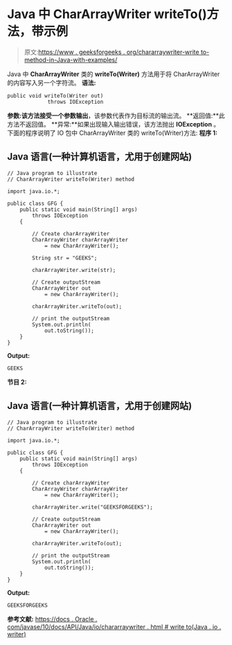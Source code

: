 # Java 中 CharArrayWriter writeTo()方法，带示例

> 原文:[https://www . geeksforgeeks . org/chararraywriter-write to-method-in-Java-with-examples/](https://www.geeksforgeeks.org/chararraywriter-writeto-method-in-java-with-examples/)

Java 中 **CharArrayWriter** 类的 **writeTo(Writer)** 方法用于将 CharArrayWriter 的内容写入另一个字符流。
**语法:**

```
public void writeTo(Writer out)
             throws IOException

```

**参数:**该方法接受一个参数**输出**，该参数代表作为目标流的输出流。
**返回值:**此方法不返回值。
**异常:**如果出现输入输出错误，该方法抛出 **IOException** 。
下面的程序说明了 IO 包中 CharArrayWriter 类的 writeTo(Writer)方法:
**程序 1:**

## Java 语言(一种计算机语言，尤用于创建网站)

```
// Java program to illustrate
// CharArrayWriter writeTo(Writer) method

import java.io.*;

public class GFG {
    public static void main(String[] args)
        throws IOException
    {

        // Create charArrayWriter
        CharArrayWriter charArrayWriter
            = new CharArrayWriter();

        String str = "GEEKS";

        charArrayWriter.write(str);

        // Create outputStream
        CharArrayWriter out
            = new CharArrayWriter();

        charArrayWriter.writeTo(out);

        // print the outputStream
        System.out.println(
            out.toString());
    }
}
```

**Output:**

```
GEEKS

```

**节目 2:**

## Java 语言(一种计算机语言，尤用于创建网站)

```
// Java program to illustrate
// CharArrayWriter writeTo(Writer) method

import java.io.*;

public class GFG {
    public static void main(String[] args)
        throws IOException
    {

        // Create charArrayWriter
        CharArrayWriter charArrayWriter
            = new CharArrayWriter();

        charArrayWriter.write("GEEKSFORGEEKS");

        // Create outputStream
        CharArrayWriter out
            = new CharArrayWriter();

        charArrayWriter.writeTo(out);

        // print the outputStream
        System.out.println(
            out.toString());
    }
}
```

**Output:**

```
GEEKSFORGEEKS

```

**参考文献:**
[https://docs . Oracle . com/javase/10/docs/API/Java/io/chararraywriter . html # write to(Java . io . writer)](https://docs.oracle.com/javase/10/docs/api/java/io/CharArrayWriter.html#writeTo(java.io.Writer))